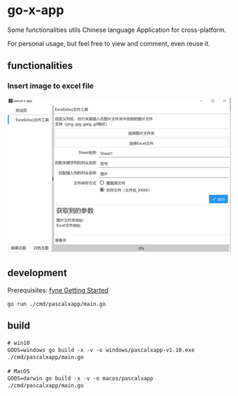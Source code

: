 # go-x-app

Some functionalities utils Chinese language Application for cross-platform.

For personal usage, but feel free to view and comment, even reuse it.

## functionalities

### Insert image to excel file

![scene snap](https://github.com/pascallin/go-x-app/blob/main/images/excel_method.png?raw=true)

## development

Prerequisites: [fyne Getting Started](https://developer.fyne.io/started/#prerequisites)

```shell script
go run ./cmd/pascalxapp/main.go
```

## build

```shell script
# win10
GOOS=windows go build -x -v -o windows/pascalxapp-v1.10.exe ./cmd/pascalxapp/main.go

# MacOS
GOOS=darwin go build -x -v -o macos/pascalxapp ./cmd/pascalxapp/main.go
```
